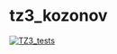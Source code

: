 # tz3_kozonov
[![TZ3_tests](https://github.com/mmmmaxim/tz3_kozonov/actions/workflows/tests_workflow.yml/badge.svg)](https://github.com/mmmmaxim/tz3_kozonov/actions/workflows/tests_workflow.yml)
